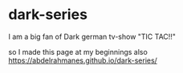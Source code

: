 # dark-series

I am a big fan of Dark german tv-show
"TIC TAC!!"

so I made this page at my beginnings also 
https://abdelrahmanes.github.io/dark-series/

